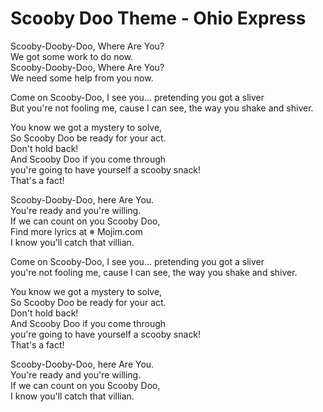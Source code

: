 # Scooby Doo Theme - Ohio Express

Scooby-Dooby-Doo, Where Are You?\
We got some work to do now.\
Scooby-Dooby-Doo, Where Are You?\
We need some help from you now.

Come on Scooby-Doo, I see you... pretending you got a sliver\
But you're not fooling me, cause I can see, the way you shake and shiver.

You know we got a mystery to solve,\
So Scooby Doo be ready for your act.\
Don't hold back!\
And Scooby Doo if you come through\
you're going to have yourself a scooby snack!\
That's a fact!

Scooby-Dooby-Doo, here Are You.\
You're ready and you're willing.\
If we can count on you Scooby Doo,\
Find more lyrics at ※ Mojim.com\
I know you'll catch that villian.

Come on Scooby-Doo, I see you... pretending you got a sliver\
you're not fooling me, cause I can see, the way you shake and shiver.

You know we got a mystery to solve,\
So Scooby Doo be ready for your act.\
Don't hold back!\
And Scooby Doo if you come through\
you're going to have yourself a scooby snack!\
That's a fact!

Scooby-Dooby-Doo, here Are You.\
You're ready and you're willing.\
If we can count on you Scooby Doo,\
I know you'll catch that villian.